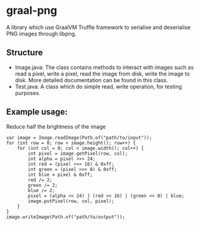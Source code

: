 # graal-png

A library which use GraalVM Truffle framework to serialise and deserialise PNG images through libpng.

## Structure

- Image.java: The class contains methods to interact with images such as read a pixel, write a pixel, read the image from disk, write the image to disk.
More detailed documentation can be found in this class.
- Test.java: A class which do simple read, write operation, for testing purposes.

## Example usage:

Reduce half the brightness of the image

```
var image = Image.readImage(Path.of("path/to/input"));
for (int row = 0; row < image.height(); row++) {
    for (int col = 0; col < image.width(); col++) {
        int pixel = image.getPixel(row, col);
        int alpha = pixel >>> 24;
        int red = (pixel >>> 16) & 0xff;
        int green = (pixel >>> 8) & 0xff;
        int blue = pixel & 0xff;
        red /= 2;
        green /= 2;
        blue /= 2;
        pixel = (alpha << 24) | (red << 16) | (green << 8) | blue;
        image.putPixel(row, col, pixel);
    }
}
image.writeImage(Path.of("path/to/output"));
```
